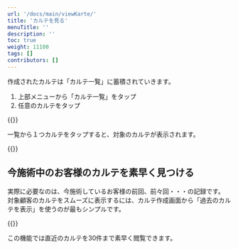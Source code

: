 ```yaml
---
url: '/docs/main/viewKarte/'
title: 'カルテを見る'
menuTitle: ''
description: ''
toc: true
weight: 11100
tags: []
contributors: []
---
```


作成されたカルテは「カルテ一覧」に蓄積されていきます。

1. 上部メニューから「カルテ一覧」をタップ
2. 任意のカルテをタップ

{{<iTablet filename="img/karteList" msg="施術カルテ一覧">}}

一覧から１つカルテをタップすると、対象のカルテが表示されます。

{{<iTablet filename="img/karteDetail" msg="カルテの詳細表示">}}

## 今施術中のお客様のカルテを素早く見つける

実際に必要なのは、今施術しているお客様の前回、前々回・・・の記録です。  
対象顧客のカルテをスムーズに表示するには、カルテ作成画面から「過去のカルテを表示」を使うのが最もシンプルです。

{{<iTablet filename="img/prevKarte" msg="過去のカルテを素早く呼び出す">}}

この機能では直近のカルテを30件まで素早く閲覧できます。
